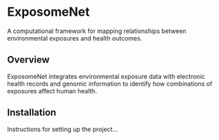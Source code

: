 # ExposomeNet

A computational framework for mapping relationships between environmental exposures and health outcomes.

## Overview

ExposomeNet integrates environmental exposure data with electronic health records and genomic information to identify how combinations of exposures affect human health.

## Installation

Instructions for setting up the project...

